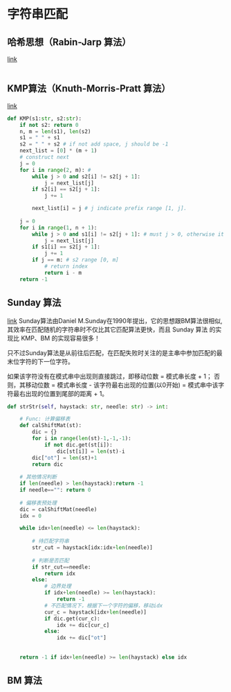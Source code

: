 # 字符串匹配
##  哈希思想（Rabin-Jarp 算法）
[link](https://ethsonliu.com/2019/12/rabin-karp.html)

```python

```


## KMP算法（Knuth-Morris-Pratt 算法）
[link](https://mp.weixin.qq.com/s?__biz=MzU4NDE3MTEyMA==&mid=2247486317&idx=1&sn=9c2ff2fa5db427133cce9c875064e7a4&chksm=fd9ca072caeb29642bf1f5c151e4d5aaff4dc10ba408b23222ea1672cfc41204a584fede5c05&token=1782709324&lang=zh_CN#rd)
```python
def KMP(s1:str, s2:str):
    if not s2: return 0
    n, m = len(s1), len(s2)
    s1 = " " + s1
    s2 = " " + s2 # if not add space, j should be -1
    next_list = [0] * (m + 1)
    # construct next
    j = 0
    for i in range(2, m): # 
        while j > 0 and s2[i] != s2[j + 1]:
            j = next_list[j]
        if s2[i] == s2[j + 1]:
            j += 1

        next_list[i] = j # j indicate prefix range [1, j]. 
    
    j = 0
    for i in range(1, n + 1):
        while j > 0 and s1[i] != s2[j + 1]: # must j > 0, otherwise it wiil fall into dead loop
            j = next_list[j]
        if s1[i] == s2[j + 1]:
            j += 1
        if j == m: # s2 range [0, m]
            # return index
            return i - m
    return -1
```

## Sunday 算法
[link](https://www.cnblogs.com/sunsky303/p/11693792.html)
Sunday算法由Daniel M.Sunday在1990年提出，它的思想跟BM算法很相似, 其效率在匹配随机的字符串时不仅比其它匹配算法更快，而且 Sunday 算法 的实现比 KMP、BM 的实现容易很多！

只不过Sunday算法是从前往后匹配，在匹配失败时关注的是主串中参加匹配的最末位字符的下一位字符。

如果该字符没有在模式串中出现则直接跳过，即移动位数 = 模式串长度 + 1；
否则，其移动位数 = 模式串长度 - 该字符最右出现的位置(以0开始) = 模式串中该字符最右出现的位置到尾部的距离 + 1。
```python
def strStr(self, haystack: str, needle: str) -> int:

    # Func: 计算偏移表
    def calShiftMat(st):
        dic = {}
        for i in range(len(st)-1,-1,-1):
            if not dic.get(st[i]):
                dic[st[i]] = len(st)-i
        dic["ot"] = len(st)+1
        return dic
    
    # 其他情况判断
    if len(needle) > len(haystack):return -1
    if needle=="": return 0
    
    # 偏移表预处理    
    dic = calShiftMat(needle)
    idx = 0

    while idx+len(needle) <= len(haystack):
        
        # 待匹配字符串
        str_cut = haystack[idx:idx+len(needle)]
        
        # 判断是否匹配
        if str_cut==needle:
            return idx
        else:
            # 边界处理
            if idx+len(needle) >= len(haystack):
                return -1
            # 不匹配情况下，根据下一个字符的偏移，移动idx
            cur_c = haystack[idx+len(needle)]
            if dic.get(cur_c):
                idx += dic[cur_c]
            else:
                idx += dic["ot"]
        
    
    return -1 if idx+len(needle) >= len(haystack) else idx
```


## BM 算法
